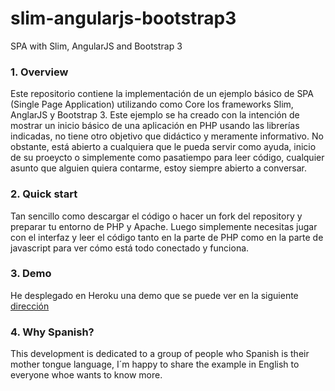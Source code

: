 # slim-angularjs-bootstrap3
SPA with Slim, AngularJS and Bootstrap 3

### 1. Overview

Este repositorio contiene la implementación de un ejemplo básico de SPA (Single Page Application) utilizando como Core los frameworks Slim, AnglarJS y Bootstrap 3. Este ejemplo se ha creado con la intención de mostrar un inicio básico de una aplicación en PHP usando las librerías indicadas, no tiene otro objetivo que didáctico y meramente informativo. No obstante, está abierto a cualquiera que le pueda servir como ayuda, inicio de su proeycto o simplemente como pasatiempo para leer código, cualquier asunto que alguien quiera contarme, estoy siempre abierto a conversar.

### 2. Quick start

Tan sencillo como descargar el código o hacer un fork del repository y preparar tu entorno de PHP y Apache. Luego simplemente necesitas jugar con el interfaz y leer el código tanto en la parte de PHP como en la parte de javascript para ver cómo está todo conectado y funciona.

### 3. Demo

He desplegado en Heroku una demo que se puede ver en la siguiente [dirección](http://quiet-beyond-2258.herokuapp.com/)

### 4. Why Spanish?

This development is dedicated to a group of people who Spanish is their mother tongue language, I´m happy to share the example in English to everyone whoe wants to know more.